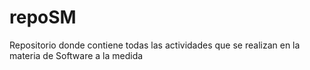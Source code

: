 # repoSM
Repositorio donde contiene todas las actividades que se realizan en la materia de Software a la medida 
